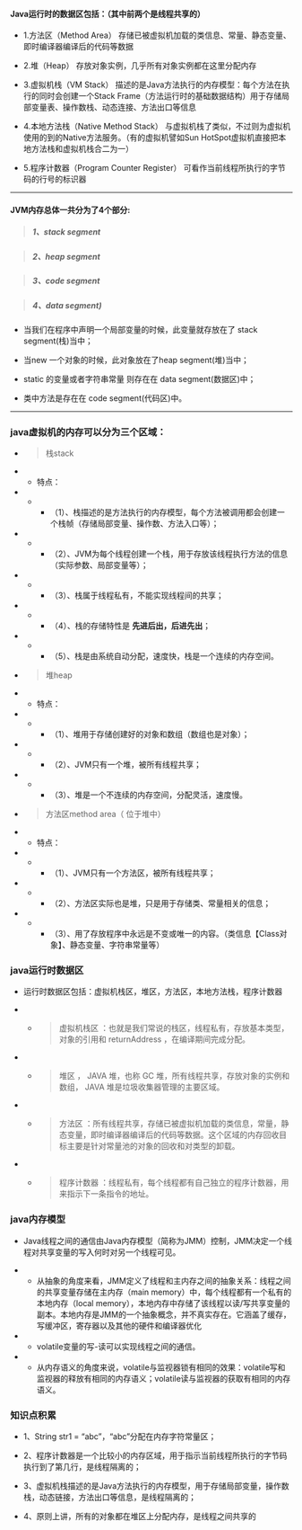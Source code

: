 #### Java运行时的数据区包括：（其中前两个是线程共享的）
- 1.方法区（Method Area） 存储已被虚拟机加载的类信息、常量、静态变量、即时编译器编译后的代码等数据

- 2.堆（Heap） 存放对象实例，几乎所有对象实例都在这里分配内存

- 3.虚拟机栈（VM Stack） 描述的是Java方法执行的内存模型：每个方法在执行的同时会创建一个Stack Frame（方法运行时的基础数据结构）用于存储局部变量表、操作数栈、动态连接、方法出口等信息

- 4.本地方法栈（Native Method Stack）  与虚拟机栈了类似，不过则为虚拟机使用的到的Native方法服务。（有的虚拟机譬如Sun HotSpot虚拟机直接把本地方法栈和虚拟机栈合二为一）

- 5.程序计数器（Program Counter Register） 可看作当前线程所执行的字节码的行号的标识器

---

#### JVM内存总体一共分为了4个部分:

>##### 1、stack segment 

>##### 2、heap segment

>##### 3、code segment

>##### 4、data segment)  

- 当我们在程序中声明一个局部变量的时候，此变量就存放在了 stack segment(栈)当中；  

- 当new 一个对象的时候，此对象放在了heap segment(堆)当中；  

- static 的变量或者字符串常量 则存在在 data segment(数据区)中；  

- 类中方法是存在在 code segment(代码区)中。

---

### java虚拟机的内存可以分为三个区域：

- > 栈stack

- - 特点：

- - - （1）、栈描述的是方法执行的内存模型，每个方法被调用都会创建一个栈帧（存储局部变量、操作数、方法入口等）；

- - - （2）、JVM为每个线程创建一个栈，用于存放该线程执行方法的信息（实际参数、局部变量等）；

- - - （3）、栈属于线程私有，不能实现线程间的共享；

- - - （4）、栈的存储特性是 **先进后出，后进先出**；

- - - （5）、栈是由系统自动分配，速度快，栈是一个连续的内存空间。

- > 堆heap

- - 特点：

- - - （1）、堆用于存储创建好的对象和数组（数组也是对象）；

- - - （2）、JVM只有一个堆，被所有线程共享；

- - - （3）、堆是一个不连续的内存空间，分配灵活，速度慢。

- > 方法区method area（ 位于堆中） 

- - 特点：

- - - （1）、JVM只有一个方法区，被所有线程共享；

- - - （2）、方法区实际也是堆，只是用于存储类、常量相关的信息；

- - - （3）、用了存放程序中永远是不变或唯一的内容。（类信息【Class对象】、静态变量、字符串常量等）

### java运行时数据区
- 运行时数据区包括：虚拟机栈区，堆区，方法区，本地方法栈，程序计数器

- - >虚拟机栈区 ：也就是我们常说的栈区，线程私有，存放基本类型，对象的引用和 returnAddress ，在编译期间完成分配。

- - >堆区 ， JAVA 堆，也称 GC 堆，所有线程共享，存放对象的实例和数组， JAVA 堆是垃圾收集器管理的主要区域。

- - >方法区 ：所有线程共享，存储已被虚拟机加载的类信息，常量，静态变量，即时编译器编译后的代码等数据。这个区域的内存回收目标主要是针对常量池的对象的回收和对类型的卸载。

- - >程序计数器 ：线程私有，每个线程都有自己独立的程序计数器，用来指示下一条指令的地址。

### java内存模型

- Java线程之间的通信由Java内存模型（简称为JMM）控制，JMM决定一个线程对共享变量的写入何时对另一个线程可见。

- - 从抽象的角度来看，JMM定义了线程和主内存之间的抽象关系：线程之间的共享变量存储在主内存（main memory）中，每个线程都有一个私有的本地内存（local memory），本地内存中存储了该线程以读/写共享变量的副本。本地内存是JMM的一个抽象概念，并不真实存在。它涵盖了缓存，写缓冲区，寄存器以及其他的硬件和编译器优化

- - volatile变量的写-读可以实现线程之间的通信。

- - 从内存语义的角度来说，volatile与监视器锁有相同的效果：volatile写和监视器的释放有相同的内存语义；volatile读与监视器的获取有相同的内存语义。


### 知识点积累
- 1、String str1 = “abc”，“abc”分配在内存字符常量区；

- 2、程序计数器是一个比较小的内存区域，用于指示当前线程所执行的字节码执行到了第几行，是线程隔离的；

- 3、虚拟机栈描述的是Java方法执行的内存模型，用于存储局部变量，操作数栈，动态链接，方法出口等信息，是线程隔离的；

- 4、原则上讲，所有的对象都在堆区上分配内存，是线程之间共享的 